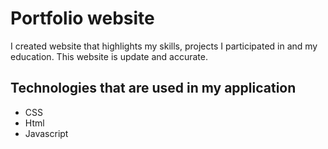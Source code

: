 # Portfolio website
I created website that highlights my skills, projects I participated in and my education. This website is update and accurate.

## Technologies that are used in my application
- CSS
- Html
- Javascript
